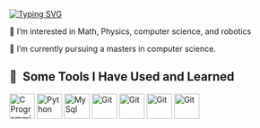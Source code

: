 <div>
  <a href="https://git.io/typing-svg"><img src="https://readme-typing-svg.herokuapp.com?font=Fira+Code&weight=600&pause=1000&color=2CF767&width=435&lines=%3E+Welcome+to+my+page!" alt="Typing SVG" /></a>
<div>

<div>
  <p>👀 I’m interested in Math, Physics, computer science, and robotics</p>
  <p>🌱 I’m currently pursuing a masters in computer science. </p>
<div>

<h2> 🚀 &nbsp;Some Tools I Have Used and Learned</h2>
<p align="left">
  <img src="https://cdn.jsdelivr.net/gh/devicons/devicon@latest/icons/c/c-original.svg" alt="C Programming Language" width="45" height="45"/>
  <img src="https://cdn.jsdelivr.net/gh/devicons/devicon@latest/icons/python/python-original-wordmark.svg" alt="Python" width="45" height="45"/>
  <img src="https://cdn.jsdelivr.net/gh/devicons/devicon@latest/icons/mysql/mysql-original-wordmark.svg" alt="MySql" width="45" height="45"/>
  <img src="https://cdn.jsdelivr.net/gh/devicons/devicon@latest/icons/git/git-original.svg" alt="Git" width="45" height="45"/>
  <img src="https://cdn.jsdelivr.net/gh/devicons/devicon@latest/icons/github/github-original.svg" alt="Git" width="45" height="45"/>
  <img src="https://cdn.jsdelivr.net/gh/devicons/devicon@latest/icons/html5/html5-original.svg" alt="Git" width="45" height="45"/>
  <img src="https://cdn.jsdelivr.net/gh/devicons/devicon@latest/icons/css3/css3-original.svg" alt="Git" width="45" height="45"/>
</p>

<!---
NocturnSilver/NocturnSilver is a ✨ special ✨ repository because its `README.md` (this file) appears on your GitHub profile.
You can click the Preview link to take a look at your changes.
--->
